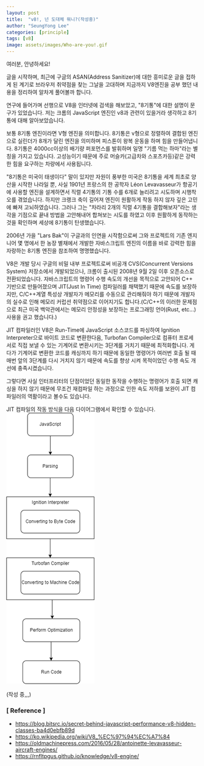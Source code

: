 ```yaml
---
layout: post
title:  "v8!, 넌 도대체 뭐니?(작성중)"
author: "SeungYong Lee"
categories: [principle]
tags: [v8]
image: assets/images/Who-are-you!.gif
---
```

여러분, 안녕하세요!

글을 시작하며, 최근에 구글의 ASAN(Address Sanitizer)에 대한 흥미로운 글을 접하게 된 계기로 브라우저 취약점을 찾는 그날을 고대하며 지금까지 V8엔진을 공부 했던 내용을 정리하여 알차게 풀어볼까 합니다.

연구에 들어가며 선행으로 V8을 인터넷에 검색을 해보았고, "8기통"에 대한 설명이 문구가 있었습니다. 저는 크롬의 JavaScript 엔진인 v8과 관련이 있을거라 생각하고 8기통에 대해 알아보았습니다.

보통 8기통 엔진이라면 V형 엔진을 의미합니다. 8기통은 v형으로 정렬하여 결합된 엔진으로 실린더가 8개가 달린 엔진을 의미하며 피스톤이 왕복 운동을 하며 힘을 만들어냅니다. 8기통은 4000cc이상의 배기량 퍼포먼스를 발휘하며 일명 "기름 먹는 하마"라는 별칭을 가지고 있습니다. 고성능이기 때문에 주로 머슬카(고급차와 스포츠카등)같은 강력한 힘을 요구하는 차량에서 사용됩니다. 

"8기통은 미국이 태생이다" 말이 있지만 자원이 풍부한 미국은 8기통을 세계 최초로 양산을 시작한 나라일 뿐, 사실 1901년 프랑스의 한 공학자 Léon Levavasseur가 항공기에 사용할 엔진을 설계하면서 직렬 4기통의 기통 수를 6개로 늘리려고 시도하며 시행착오를 겪었습니다. 하지만 크랭크 축이 길어져 엔진이 원활하게 작동 하지 않자 깊은 고민에 빠져 고뇌하였습니다. 그러나 그는 "차라리 2개의 직렬 4기통을 결합해보자"라는 생각을 기점으로 끝내 방법을 고안해내어 합쳐보는 시도를 하였고 이후 원활하게 동작하는 것을 확인하며 세상에 8기통이 탄생했습니다.

2006년 가을 "Lars Bak"이 구글과의 인연을 시작함으로써 그와 프로젝트의 기존 엔지니어 몇 명에서 한 농장 별채에서 개발한 자바스크립트 엔진의 이름을 바로 강력한 힘을 자랑하는 8기통 엔진을 참조하여 명명했습니다.

V8은 개발 당시 구글의 비밀 내부 프로젝트로써 비공개 CVS(Concurrent Versions System) 저장소에서 개발되었으나, 크롬이 출시된 2008년 9월 2일 이후 오픈소스로 전환되었습니다.
자바스크립트의 명령어 수행 속도의 개선을 목적으로 고안되어 C++ 기반으로 만들어졌으며 JIT(Just In Time) 컴파일러를 채택했기 때문에 속도를 보장하지만, C/C++계열 특성상 개발자가 메모리를 수동으로 관리해줘야 하기 때문에 개발자의 실수로 인해 메모리 커럽션 취약점으로 이어지기도 합니다.(C/C++의 이러한 문제점으로 최근 미국 백악관에서는 메모리 안정성을 보장하는 프로그래밍 언어(Rust, etc...) 사용을 권고 했습니다.)

JIT 컴파일러인 V8은 Run-Time에 JavaScript 소스코드를 파싱하여 Ignition Interpreter으로 바이트 코드로 변환한다음, Turbofan Compiler으로 컴퓨터 프로세서로 직접 보낼 수 있는 기계어로 변환시키는 3단계를 거치기 때문에 최적화합니다. 게다가 기계어로 변환한 코드를 캐싱까지 하기 때문에 동일한 명령어가 여러번 호출 될 때 매번 앞의 3단계를 다시 거치지 않기 때문에 속도를 향상 시켜 목적이었던 수행 속도 개선에 충족시켰습니다. 

그렇다면 사실 인터프리터의 단점이었던 동일한 동작을 수행하는 명령어가 호출 되면 캐싱을 하지 않기 때문에 무조건 재컴파일 하는 과정으로 인한 속도 저하를 보완이 JIT 컴파일러의 역활이라고 볼수도 있습니다.

JIT 컴파일의 작동 방식을 다음 다이어그램에서 확인할 수 있습니다. <br>
![v8_jit](../assets/images/v8_jit.png)


(작성 중,,,)

### [ Reference ]
- https://blog.bitsrc.io/secret-behind-javascript-performance-v8-hidden-classes-ba4d0ebfb89d
- https://ko.wikipedia.org/wiki/V8_%EC%97%94%EC%A7%84
- https://oldmachinepress.com/2016/05/28/antoinette-levavasseur-aircraft-engines/
- https://rnfltpgus.github.io/knowledge/v8-engine/